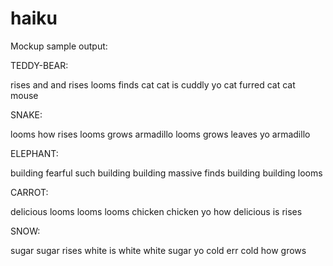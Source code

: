 # haiku

Mockup sample output:

TEDDY-BEAR:

rises and and rises looms
finds cat cat is cuddly yo
cat furred cat cat mouse

SNAKE:

looms how rises looms grows
armadillo looms grows leaves
yo armadillo

ELEPHANT:

building fearful such
building building massive finds
building building looms

CARROT:

delicious looms looms
looms chicken chicken yo how
delicious is rises

SNOW:

sugar sugar rises
white is white white sugar yo
cold err cold how grows
